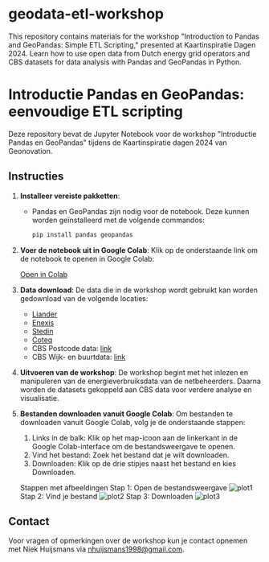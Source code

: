 # geodata-etl-workshop
This repository contains materials for the workshop "Introduction to Pandas and GeoPandas: Simple ETL Scripting," presented at Kaartinspiratie Dagen 2024. Learn how to use open data from Dutch energy grid operators and CBS datasets for data analysis with Pandas and GeoPandas in Python.

# Introductie Pandas en GeoPandas: eenvoudige ETL scripting

Deze repository bevat de Jupyter Notebook voor de workshop "Introductie Pandas en GeoPandas" tijdens de Kaartinspiratie dagen 2024 van Geonovation.

## Instructies

1. **Installeer vereiste pakketten**:
   - Pandas en GeoPandas zijn nodig voor de notebook. Deze kunnen worden geïnstalleerd met de volgende commandos:
     ```bash
     pip install pandas geopandas
     ```

2. **Voer de notebook uit in Google Colab**:
   Klik op de onderstaande link om de notebook te openen in Google Colab:
   
   [Open in Colab](https://colab.research.google.com/github/niekh-13/geodata-etl-workshop/blob/main/Introductie_GeoPandas_Workshop.ipynb)

4. **Data download**:
   De data die in de workshop wordt gebruikt kan worden gedownload van de volgende locaties:
   - [Liander](https://www.liander.nl/over-ons/open-data/disclaimer)
   - [Enexis](https://www.enexis.nl/over-ons/open-data)
   - [Stedin](https://www.stedin.net/zakelijk/open-data/verbruiksgegevens)
   - [Coteq](https://coteqnetbeheer.nl/open-data)
   - CBS Postcode data: [link](https://www.cbs.nl/nl-nl/dossier/nederland-regionaal/geografische-data/gegevens-per-postcode)
   - CBS Wijk- en buurtdata: [link](https://www.cbs.nl/nl-nl/dossier/nederland-regionaal/geografische-data/wijk-en-buurtkaart-2023)
   
5. **Uitvoeren van de workshop**:
   De workshop begint met het inlezen en manipuleren van de energieverbruiksdata van de netbeheerders. Daarna worden de datasets gekoppeld aan CBS data voor verdere analyse en visualisatie.

6. **Bestanden downloaden vanuit Google Colab**:
   Om bestanden te downloaden vanuit Google Colab, volg je de onderstaande stappen:

   1. Links in de balk: Klik op het map-icoon aan de linkerkant in de Google Colab-interface om de bestandsweergave te openen.
   2. Vind het bestand: Zoek het bestand dat je wilt downloaden.
   3. Downloaden: Klik op de drie stipjes naast het bestand en kies Downloaden.
   
   Stappen met afbeeldingen
   Stap 1: Open de bestandsweergave
   ![plot1](colag_afbeeldingen/image1.png)
   Stap 2: Vind je bestand
   ![plot2](colag_afbeeldingen/image2.png)
   Stap 3: Downloaden
   ![plot3](colag_afbeeldingen/image3.png)

## Contact

Voor vragen of opmerkingen over de workshop kun je contact opnemen met Niek Huijsmans via nhuijsmans1998@gmail.com.
